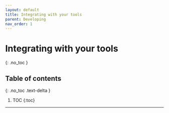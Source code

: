 ```yaml
---
layout: default
title: Integrating with your tools
parent: Developing
nav_order: 1
---
```


# Integrating with your tools
{: .no_toc }

## Table of contents
{: .no_toc .text-delta }

1. TOC
{:toc}

---